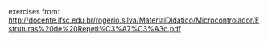 exercises from:
http://docente.ifsc.edu.br/rogerio.silva/MaterialDidatico/Microcontrolador/Estruturas%20de%20Repeti%C3%A7%C3%A3o.pdf
